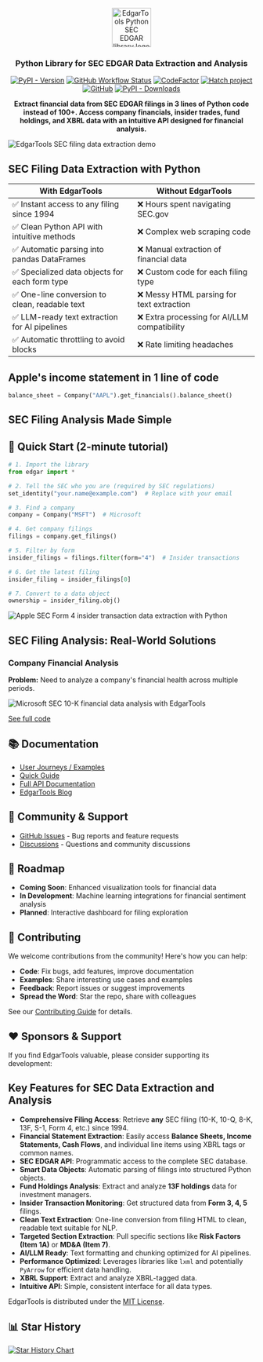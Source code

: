 <p align="center">
<a href="https://github.com/dgunning/edgartools">
    <img src="docs/images/edgartools-logo.png" alt="EdgarTools Python SEC EDGAR library logo" height="80">
</a>
</p>

<h3 align="center">Python Library for SEC EDGAR Data Extraction and Analysis</h3>

<p align="center">
  <a href="https://pypi.org/project/edgartools"><img src="https://img.shields.io/pypi/v/edgartools.svg" alt="PyPI - Version"></a>
  <a href="https://github.com/dgunning/edgartools/actions"><img src="https://img.shields.io/github/actions/workflow/status/dgunning/edgartools/python-hatch-workflow.yml" alt="GitHub Workflow Status"></a>
  <a href="https://www.codefactor.io/repository/github/dgunning/edgartools"><img src="https://www.codefactor.io/repository/github/dgunning/edgartools/badge" alt="CodeFactor"></a>
  <a href="https://github.com/pypa/hatch"><img src="https://img.shields.io/badge/%F0%9F%A5%9A-Hatch-4051b5.svg" alt="Hatch project"></a>
  <a href="https://github.com/dgunning/edgartools/blob/main/LICENSE"><img src="https://img.shields.io/github/license/dgunning/edgartools" alt="GitHub"></a>
  <a href="https://pypi.org/project/edgartools"><img src="https://img.shields.io/pypi/dm/edgartools" alt="PyPI - Downloads"></a>
</p>

<p align="center">
  <b>Extract financial data from SEC EDGAR filings in 3 lines of Python code instead of 100+. Access company financials, insider trades, fund holdings, and XBRL data with an intuitive API designed for financial analysis.</b>
</p>

![EdgarTools SEC filing data extraction demo](docs/images/edgartools-demo.gif)

## SEC Filing Data Extraction with Python

| With EdgarTools                               | Without EdgarTools                          |
|-----------------------------------------------|---------------------------------------------|
| ✅ Instant access to any filing since 1994     | ❌ Hours spent navigating SEC.gov            |
| ✅ Clean Python API with intuitive methods     | ❌ Complex web scraping code                 |
| ✅ Automatic parsing into pandas DataFrames    | ❌ Manual extraction of financial data       |
| ✅ Specialized data objects for each form type | ❌ Custom code for each filing type          |
| ✅ One-line conversion to clean, readable text | ❌ Messy HTML parsing for text extraction    |
| ✅ LLM-ready text extraction for AI pipelines  | ❌ Extra processing for AI/LLM compatibility |
| ✅ Automatic throttling to avoid blocks        | ❌ Rate limiting headaches                   |

## Apple's income statement in 1 line of code

```python
balance_sheet = Company("AAPL").get_financials().balance_sheet()         
```

## SEC Filing Analysis Made Simple

## 🚀 Quick Start (2-minute tutorial)

```python
# 1. Import the library
from edgar import *

# 2. Tell the SEC who you are (required by SEC regulations)
set_identity("your.name@example.com")  # Replace with your email

# 3. Find a company
company = Company("MSFT")  # Microsoft

# 4. Get company filings
filings = company.get_filings() 

# 5. Filter by form 
insider_filings = filings.filter(form="4")  # Insider transactions

# 6. Get the latest filing
insider_filing = insider_filings[0]

# 7. Convert to a data object
ownership = insider_filing.obj()
```

![Apple SEC Form 4 insider transaction data extraction with Python](docs/images/aapl-insider.png)


## SEC Filing Analysis: Real-World Solutions

### Company Financial Analysis

**Problem:** Need to analyze a company's financial health across multiple periods.

![Microsoft SEC 10-K financial data analysis with EdgarTools](docs/images/MSFT_financial_complex.png)

[See full code](docs/examples.md#company_financial_analysis)



## 📚 Documentation


- [User Journeys / Examples](https://edgartools.readthedocs.io/en/latest/examples/)
- [Quick Guide](https://edgartools.readthedocs.io/en/latest/quick-guide/)
- [Full API Documentation](https://edgartools.readthedocs.io/)
- [EdgarTools Blog](https://www.edgartools.io)

## 👥 Community & Support

- [GitHub Issues](https://github.com/dgunning/edgartools/issues) - Bug reports and feature requests
- [Discussions](https://github.com/dgunning/edgartools/discussions) - Questions and community discussions

## 🔮 Roadmap

- **Coming Soon**: Enhanced visualization tools for financial data
- **In Development**: Machine learning integrations for financial sentiment analysis
- **Planned**: Interactive dashboard for filing exploration

## 🤝 Contributing

We welcome contributions from the community! Here's how you can help:

- **Code**: Fix bugs, add features, improve documentation
- **Examples**: Share interesting use cases and examples
- **Feedback**: Report issues or suggest improvements
- **Spread the Word**: Star the repo, share with colleagues

See our [Contributing Guide](CONTRIBUTING.md) for details.

## ❤️ Sponsors & Support

If you find EdgarTools valuable, please consider supporting its development:

## Key Features for SEC Data Extraction and Analysis

- **Comprehensive Filing Access**: Retrieve **any** SEC filing (10-K, 10-Q, 8-K, 13F, S-1, Form 4, etc.) since 1994.
- **Financial Statement Extraction**: Easily access **Balance Sheets, Income Statements, Cash Flows**, and individual line items using XBRL tags or common names.
- **SEC EDGAR API**: Programmatic access to the complete SEC database.
- **Smart Data Objects**: Automatic parsing of filings into structured Python objects.
- **Fund Holdings Analysis**: Extract and analyze **13F holdings** data for investment managers.
- **Insider Transaction Monitoring**: Get structured data from **Form 3, 4, 5** filings.
- **Clean Text Extraction**: One-line conversion from filing HTML to clean, readable text suitable for NLP.
- **Targeted Section Extraction**: Pull specific sections like **Risk Factors (Item 1A)** or **MD&A (Item 7)**.
- **AI/LLM Ready**: Text formatting and chunking optimized for AI pipelines.
- **Performance Optimized**: Leverages libraries like `lxml` and potentially `PyArrow` for efficient data handling.
- **XBRL Support**: Extract and analyze XBRL-tagged data.
- **Intuitive API**: Simple, consistent interface for all data types.

EdgarTools is distributed under the [MIT License](LICENSE).

## 📊 Star History

[![Star History Chart](https://api.star-history.com/svg?repos=dgunning/edgartools&type=Timeline)](https://star-history.com/#dgunning/edgartools&Timeline)